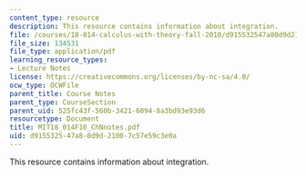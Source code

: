 ```yaml
---
content_type: resource
description: This resource contains information about integration.
file: /courses/18-014-calculus-with-theory-fall-2010/d915532547a80d9d21007c57e59c3e0a_MIT18_014F10_ChNnotes.pdf
file_size: 134531
file_type: application/pdf
learning_resource_types:
- Lecture Notes
license: https://creativecommons.org/licenses/by-nc-sa/4.0/
ocw_type: OCWFile
parent_title: Course Notes
parent_type: CourseSection
parent_uid: 525fc43f-560b-3421-6094-8a3bd93e93d6
resourcetype: Document
title: MIT18_014F10_ChNnotes.pdf
uid: d9155325-47a8-0d9d-2100-7c57e59c3e0a
---
```

This resource contains information about integration.